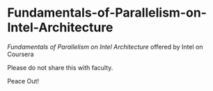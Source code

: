 # Fundamentals-of-Parallelism-on-Intel-Architecture
*Fundamentals of Parallelism on Intel Architecture* offered by Intel on Coursera

Please do not share this with faculty.

Peace Out!
